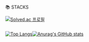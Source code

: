 📚 STACKS


[![Solved.ac
프로필](http://mazassumnida.wtf/api/mini/generate_badge?boj=zion6878)](https://solved.ac/zion6878)

<div style="display: flex;">

[![Top Langs](https://github-readme-stats.vercel.app/api/top-langs/?username=Uno0306)](https://github.com/Uno0306/github-readme-stats)

[![Anurag's GitHub stats](https://github-readme-stats.vercel.app/api?username=Uno0306)](https://github.com/Uno0306/github-readme-stats)


</div>
